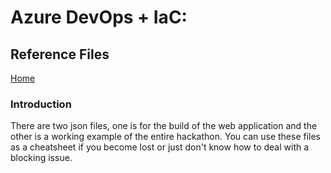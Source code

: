 # Azure DevOps + IaC: 

## Reference Files
[Home](README.md)

### Introduction

There are two json files, one is for the build of the web application and the other is a working example of the entire hackathon.
You can use these files as a cheatsheet if you become lost or just don't know how to deal with a blocking issue.
